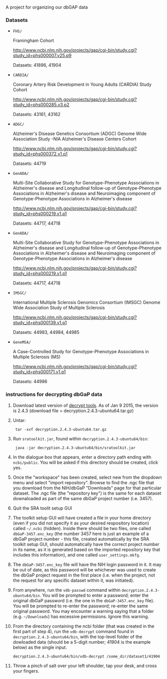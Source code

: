 A project for organizing our dbGAP data

### Datasets

- `FHS/` 

  Framingham Cohort

  http://www.ncbi.nlm.nih.gov/projects/gap/cgi-bin/study.cgi?study_id=phs000007.v25.p9

  Datasets: 41896, 41904

- `CARDIA/` 

  Coronary Artery Risk Development in Young Adults (CARDIA) Study Cohort

  http://www.ncbi.nlm.nih.gov/projects/gap/cgi-bin/study.cgi?study_id=phs000285.v3.p2

  Datasets:  43161, 43162

- `ADGC/` 

  Alzheimer's Disease Genetics Consortium (ADGC) Genome Wide Association Study
  -NIA Alzheimer's Disease Centers Cohort

  http://www.ncbi.nlm.nih.gov/projects/gap/cgi-bin/study.cgi?study_id=phs000372.v1.p1

  Datasets: 44719

- `GenADA/`

  Multi-Site Collaborative Study for Genotype-Phenotype Associations in
  Alzheimer's disease and Longitudinal follow-up of Genotype-Phenotype
  Associations in Alzheimer's disease and Neuroimaging component of
  Genotype-Phenotype Associations in Alzheimer's disease 

  http://www.ncbi.nlm.nih.gov/projects/gap/cgi-bin/study.cgi?study_id=phs000219.v1.p1

  Datasets: 44717, 44718

- `GenADA/`

  Multi-Site Collaborative Study for Genotype-Phenotype Associations in
  Alzheimer's disease and Longitudinal follow-up of Genotype-Phenotype
  Associations in Alzheimer's disease and Neuroimaging component of
  Genotype-Phenotype Associations in Alzheimer's disease 

  http://www.ncbi.nlm.nih.gov/projects/gap/cgi-bin/study.cgi?study_id=phs000219.v1.p1

  Datasets: 44717, 44718

- `IMSGC/`

  International Multiple Sclerosis Genomics Consortium (IMSGC) Genome Wide Association Study of Multiple Sclerosis 

  http://www.ncbi.nlm.nih.gov/projects/gap/cgi-bin/study.cgi?study_id=phs000139.v1.p1

  Datasets: 44983, 44984, 44985
  
- `GeneMSA/`

  A Case-Controlled Study for Genotype-Phenotype Associations in Multiple Sclerosis (MS) 

  http://www.ncbi.nlm.nih.gov/projects/gap/cgi-bin/study.cgi?study_id=phs000171.v1.p1

  Datasets: 44986

### instructions for decrypting dbGaP data

1. Download latest version of [decrypt tools](http://www.ncbi.nlm.nih.gov/Traces/sra/?view=software).  As of Jan 9 2015,
   the version is 2.4.3 (download file = decryption.2.4.3-ubuntu64.tar.gz)

2. Untar: 

        tar -xvf decryption.2.4.3-ubuntu64.tar.gz

3. Run `sratoolkit.jar`, found within `decryption.2.4.3-ubuntu64/bin`:

        java -jar decryption.2.4.3-ubuntu64/bin/sratoolkit.jar

4. In the dialogue box that appears, enter a directory path ending with `ncbi/public`. You will be asked if this
   directory should be created, click yes.

5. Once the "workspace" has been created, select new from the dropdown menu and select "import repository". Browse to
   find the .ngc file that you download from the NIH/dbGaP "Downloads" page for that particular dataset. The .ngc file
   (the "repository key") is the same for each dataset downaloaded as part of the same dbGaP project number (i.e.
   3457).

6. Quit the SRA toolit setup GUI

7. The toolkit setup GUI will have created a file in your home directory (even if you did not specify it as your desired
   respository location) called `~/.ncbi` (hidden). Inside there should be two files, one called `dbGaP-3457.enc_key` (the
   number 3457 here is just an example of a dbGaP project number - this file, created automatically by the SRA toolkit
   setup GUI, should automatically have the correct project number in its name, as it is generated based on the imported
   repository key that includes this information), and one called `user_settings.mkfg`.

8. The `dbGaP-3457.enc_key` file will have the NIH login password in it. It may be out of date, as this password will be
   whichever was used to create the dbGaP project request in the first place (i.e. when the project, not the request for
   any specific dataset within it, was initiated).

9. From anywhere, run the `vdb-passwd` command within `decryption.2.4.3-ubuntu64/bin`. You will be prompted to enter a
   password; enter the original dbGaP password (i.e. the one in the `dbGaP-3457.enc_key` file). You will be prompted to
   re-enter the password; re-enter the same original password. You may encounter a warning saying that a folder (e.g.
   `~/Downloads`) has excessive permissions. Ignore this warning.

10. From the directory containing the ncbi folder (that was created in the first part of step 4), run the `vdb-decrypt`
    command found in `decryption.2.4.3-ubuntu64/bin`, with the top-level folder of the dowloaded data (should be a 5-digit
    number; 41904 is the example below) as the single input.

        decryption.2.4.3-ubuntu64/bin/vdb-decrypt /some_dir/dataset1/41904

11. Throw a pinch of salt over your left shoulder, tap your desk, and cross your fingers.

